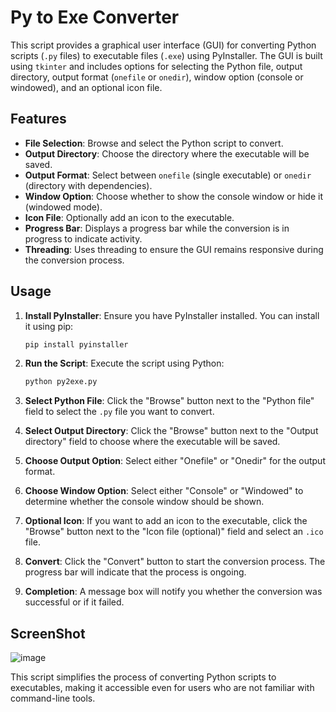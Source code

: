 # Py to Exe Converter

This script provides a graphical user interface (GUI) for converting Python scripts (`.py` files) to executable files (`.exe`) using PyInstaller. The GUI is built using `tkinter` and includes options for selecting the Python file, output directory, output format (`onefile` or `onedir`), window option (console or windowed), and an optional icon file.

## Features

- **File Selection**: Browse and select the Python script to convert.
- **Output Directory**: Choose the directory where the executable will be saved.
- **Output Format**: Select between `onefile` (single executable) or `onedir` (directory with dependencies).
- **Window Option**: Choose whether to show the console window or hide it (windowed mode).
- **Icon File**: Optionally add an icon to the executable.
- **Progress Bar**: Displays a progress bar while the conversion is in progress to indicate activity.
- **Threading**: Uses threading to ensure the GUI remains responsive during the conversion process.

## Usage

1. **Install PyInstaller**: Ensure you have PyInstaller installed. You can install it using pip:
   ```sh
   pip install pyinstaller
   ```

2. **Run the Script**: Execute the script using Python:
   ```sh
   python py2exe.py
   ```

3. **Select Python File**: Click the "Browse" button next to the "Python file" field to select the `.py` file you want to convert.

4. **Select Output Directory**: Click the "Browse" button next to the "Output directory" field to choose where the executable will be saved.

5. **Choose Output Option**: Select either "Onefile" or "Onedir" for the output format.

6. **Choose Window Option**: Select either "Console" or "Windowed" to determine whether the console window should be shown.

7. **Optional Icon**: If you want to add an icon to the executable, click the "Browse" button next to the "Icon file (optional)" field and select an `.ico` file.

8. **Convert**: Click the "Convert" button to start the conversion process. The progress bar will indicate that the process is ongoing.

9. **Completion**: A message box will notify you whether the conversion was successful or if it failed.

## ScreenShot

![image](https://github.com/user-attachments/assets/44c94738-b29b-46a4-af72-90e623523881)


This script simplifies the process of converting Python scripts to executables, making it accessible even for users who are not familiar with command-line tools.
